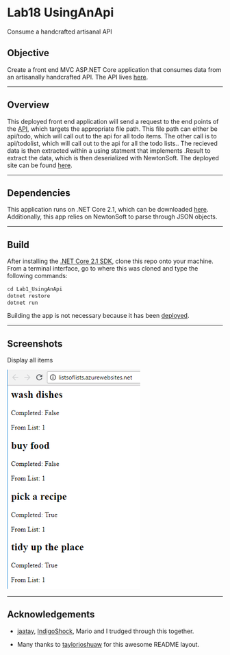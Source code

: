 # Lab18 UsingAnApi
Consume a handcrafted artisanal API

## Objective
Create a front end MVC ASP.NET Core application that consumes data from
an artisanally handcrafted API.  The API lives [here](http://artisanalapi.azurewebsites.net).

---
## Overview
This deployed front end application will send a request to the end points of the [API](http://artisanalapi.azurewebsites.net),
which targets the appropriate file path.  This file path can either be api/todo,
which will call out to the api for all todo items.  The other call is to api/todolist,
which will call out to the api for all the todo lists..
The recieved data is then extracted within a using statment that implements
.Result to extract the data, which is then deserialized with NewtonSoft.
The deployed site can be found [here](http://useartisanalapi.azurewebsites.net/).

---
## Dependencies
This application runs on .NET Core 2.1, which can be downloaded [here](https://www.microsoft.com/net/download/macos).
Additionally, this app relies on NewtonSoft to parse through JSON objects.

---
## Build
After installing the [.NET Core 2.1 SDK](https://www.microsoft.com/net/download/macos), clone this repo onto your machine. From a terminal interface, go to where this was cloned and type the following commands:

```
cd Lab1_UsingAnApi
dotnet restore
dotnet run
```
Building the app is not necessary because it has been [deployed](http://useartisanalapi.azurewebsites.net/).


---
## Screenshots
Display all items

![all todo items](/assets/listofitems.png)

---
## Acknowledgements
- [jaatay](https://github.com/jaatay), [IndigoShock](https://github.com/IndigoShock),
Mario and I trudged through this together.

- Many thanks to [taylorjoshuaw](https://github.com/taylorjoshuaw) 
for this awesome README layout.